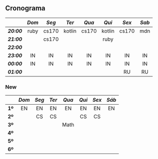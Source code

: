 ## Cronograma

| | _Dom_ | _Seg_ | _Ter_ | _Qua_ | _Qui_ | _Sex_ | _Sab_
--- | :---: | :---: | :---: | :---: | :---: | :---: | :---:
_**20:00**_ | ruby | cs170 | kotlin | cs170 | kotlin | cs170 | mdn 
_**21:00**_ | | cs170 | | | ruby | | 
_**22:00**_ | | | | | | | 
_**23:00**_ | IN | IN | IN | IN | IN | IN | IN 
_**00:00**_ | IN | IN | IN | IN | IN | IN | IN 
_**01:00**_ | | | | | | RU | RU 


### New

| | _Dom_ | _Seg_ | _Ter_ | _Qua_ | _Qui_ | _Sex_ | _Sáb_
:--: | :---: | :---: | :---: | :---: | :---: | :---: | :---:
**1º** | EN | EN | EN | EN | EN | EN | EN 
**2º** | | CS | CS | | CS | CS |  
**3º** | | | | Math | | | 
**4º** | | | | | | | 
**5º** | | | | | | | 
**6º** | | | | | | | 

